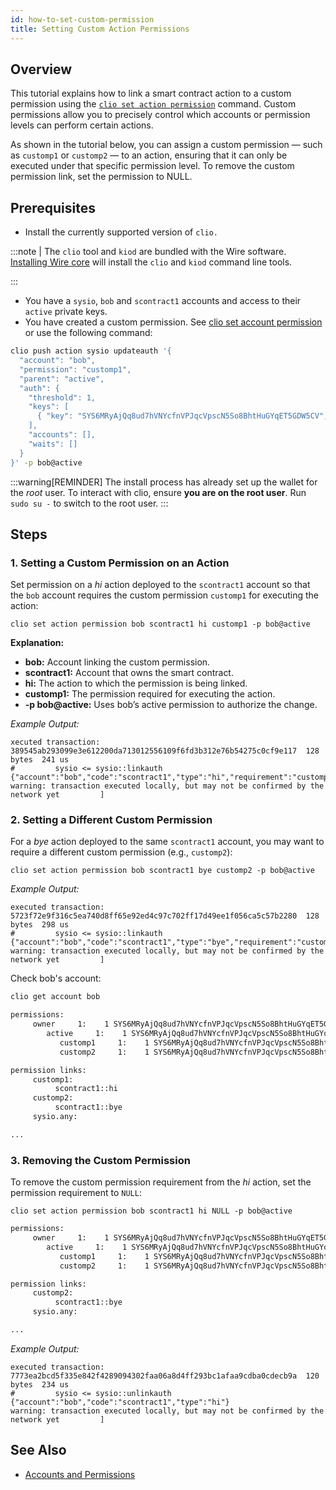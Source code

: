```yaml
---
id: how-to-set-custom-permission
title: Setting Custom Action Permissions
---
```


## Overview

This tutorial explains how to link a smart contract action to a custom permission using the [`clio set action permission`](/docs/api-reference/tooling/clio/command-reference/set/set-action-permission.md) command. Custom permissions allow you to precisely control which accounts or permission levels can perform certain actions.

As shown in the tutorial below, you can assign a custom permission — such as `customp1` or `customp2` — to an action, ensuring that it can only be executed under that specific permission level. To remove the custom permission link, set the permission to NULL.

## Prerequisites

* Install the currently supported version of `clio.`

:::note
| The `clio` tool and `kiod` are bundled with the Wire software. [Installing Wire core](/docs/getting-started/install-dependencies.md) will install the `clio` and `kiod` command line tools.

:::

* You have a `sysio`, `bob` and `scontract1` accounts and access to their `active` private keys.
* You have created a custom permission. See [clio set account permission](/docs/api-reference/tooling/clio/command-reference/set/set-account.md) or use the following command:

```sh
clio push action sysio updateauth '{
  "account": "bob",
  "permission": "customp1",
  "parent": "active",
  "auth": {
    "threshold": 1,
    "keys": [
      { "key": "SYS6MRyAjQq8ud7hVNYcfnVPJqcVpscN5So8BhtHuGYqET5GDW5CV", "weight": 1 }
    ],
    "accounts": [],
    "waits": []
  }
}' -p bob@active
```

:::warning[REMINDER]
The install process has already set up the wallet for the *root* user. To interact with clio, ensure **you are on the root user**. Run `sudo su -` to switch to the root user.
:::

## Steps

### 1. Setting a Custom Permission on an Action

Set permission on a *hi* action deployed to the `scontract1` account so that the `bob` account requires the custom permission `customp1` for executing the action:

```shell
clio set action permission bob scontract1 hi customp1 -p bob@active
```

**Explanation:**

* **bob:** Account linking the custom permission.
* **scontract1:** Account that owns the smart contract.
* **hi:** The action to which the permission is being linked.
* **customp1:** The permission required for executing the action.
* **-p bob@active:** Uses bob’s active permission to authorize the change.

*Example Output:*

```shell
xecuted transaction: 389545ab293099e3e612200da713012556109f6fd3b312e76b54275c0cf9e117  128 bytes  241 us
#         sysio <= sysio::linkauth              {"account":"bob","code":"scontract1","type":"hi","requirement":"customp1"}
warning: transaction executed locally, but may not be confirmed by the network yet         ] 
```

### 2. Setting a Different Custom Permission

For a *bye* action deployed to the same `scontract1` account, you may want to require a different custom permission (e.g., `customp2`):

```shell
clio set action permission bob scontract1 bye customp2 -p bob@active
```

*Example Output:*

```shell
executed transaction: 5723f72e9f316c5ea740d8ff65e92ed4c97c702ff17d49ee1f056ca5c57b2280  128 bytes  298 us
#         sysio <= sysio::linkauth              {"account":"bob","code":"scontract1","type":"bye","requirement":"customp2"}
warning: transaction executed locally, but may not be confirmed by the network yet         ] 
```

Check bob's account:

```sh
clio get account bob
```

```sh
permissions: 
     owner     1:    1 SYS6MRyAjQq8ud7hVNYcfnVPJqcVpscN5So8BhtHuGYqET5GDW5CV
        active     1:    1 SYS6MRyAjQq8ud7hVNYcfnVPJqcVpscN5So8BhtHuGYqET5GDW5CV
           customp1     1:    1 SYS6MRyAjQq8ud7hVNYcfnVPJqcVpscN5So8BhtHuGYqET5GDW5CV
           customp2     1:    1 SYS6MRyAjQq8ud7hVNYcfnVPJqcVpscN5So8BhtHuGYqET5GDW5CV

permission links: 
     customp1:
          scontract1::hi
     customp2:
          scontract1::bye
     sysio.any: 

... 
```

### 3. Removing the Custom Permission

To remove the custom permission requirement from the *hi* action, set the permission requirement to `NULL`:

```shell
clio set action permission bob scontract1 hi NULL -p bob@active
```

```sh
permissions: 
     owner     1:    1 SYS6MRyAjQq8ud7hVNYcfnVPJqcVpscN5So8BhtHuGYqET5GDW5CV
        active     1:    1 SYS6MRyAjQq8ud7hVNYcfnVPJqcVpscN5So8BhtHuGYqET5GDW5CV
           customp1     1:    1 SYS6MRyAjQq8ud7hVNYcfnVPJqcVpscN5So8BhtHuGYqET5GDW5CV
           customp2     1:    1 SYS6MRyAjQq8ud7hVNYcfnVPJqcVpscN5So8BhtHuGYqET5GDW5CV

permission links: 
     customp2:
          scontract1::bye
     sysio.any: 

...
```

*Example Output:*

```shell
executed transaction: 7773ea2bcd5f335e842f4289094302faa06a8d4ff293bc1afaa9cdba0cdecb9a  120 bytes  234 us
#         sysio <= sysio::unlinkauth            {"account":"bob","code":"scontract1","type":"hi"}
warning: transaction executed locally, but may not be confirmed by the network yet         ] 
```

## See Also

* [Accounts and Permissions](/docs/smart-contract-development/accounts-permissions.md)
